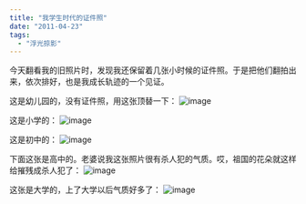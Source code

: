 ```yaml
---
title: "我学生时代的证件照"
date: "2011-04-23"
tags: 
  - "浮光掠影"
---
```


今天翻看我的旧照片时，发现我还保留着几张小时候的证件照。于是把他们翻拍出来，依次排好，也是我成长轨迹的一个见证。

这是幼儿园的，没有证件照，用这张顶替一下： ![image](images/image22.png "image")

这是小学的： ![image](images/image23.png "image")

这是初中的： ![image](images/image24.png "image")

下面这张是高中的。老婆说我这张照片很有杀人犯的气质。哎，祖国的花朵就这样给摧残成杀人犯了： ![image](images/image25.png "image")

这张是大学的，上了大学以后气质好多了： ![image](images/image26.png "image")
